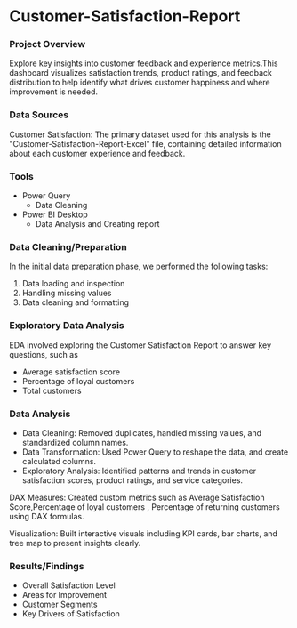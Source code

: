 # Customer-Satisfaction-Report

### Project Overview

Explore key insights into customer feedback and experience metrics.This dashboard visualizes satisfaction trends, product ratings, and feedback distribution to help identify what drives customer happiness and where improvement is needed.

### Data Sources

Customer Satisfaction: The primary dataset used for this analysis is the "Customer-Satisfaction-Report-Excel" file, containing detailed information about each customer experience and feedback.

### Tools

- Power Query
  - Data Cleaning
- Power BI Desktop
  - Data Analysis and Creating report


### Data Cleaning/Preparation

In the initial data preparation phase, we performed the following tasks:
1. Data loading and inspection
2. Handling missing values
3. Data cleaning and formatting

### Exploratory Data Analysis

EDA involved exploring the Customer Satisfaction Report to answer key questions, such as
- Average satisfaction score
- Percentage of loyal customers
- Total customers

### Data Analysis
- Data Cleaning: Removed duplicates, handled missing values, and standardized column names.
- Data Transformation: Used Power Query to reshape the data, and create calculated columns.
- Exploratory Analysis: Identified patterns and trends in customer satisfaction scores, product ratings, and service categories.

DAX Measures: Created custom metrics such as Average Satisfaction Score,Percentage of loyal customers , Percentage of returning customers using DAX formulas.

Visualization: Built interactive visuals including KPI cards, bar charts, and tree map to present insights clearly.


### Results/Findings
- Overall Satisfaction Level
- Areas for Improvement
- Customer Segments
- Key Drivers of Satisfaction


